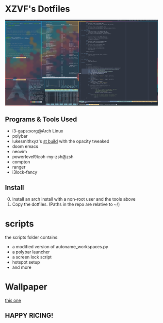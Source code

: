 # XZVF's Dotfiles

![](scrots/s1.png)

## Programs & Tools Used
- i3-gaps:xorg@Arch Linux
- polybar
- lukesmithxyz's [st build](https://github.com/lukesmithxyz/st) with the opacity tweaked
- doom emacs
- neovim
- powerlevel9k:oh-my-zsh@zsh
- compton
- ranger
- i3lock-fancy

## Install
0. Install an arch install with a non-root user and the tools above
1. Copy the dotfiles. (Paths in the repo are relative to ~/)

# scripts
the scripts folder contains:
- a modified version of autoname_workspaces.py
- a polybar launcher
- a screen lock script
- hotspot setup
- and more

# Wallpaper
[this one](https://i.redd.it/59bsn5hgnojy.jpg)

## HAPPY RICING!
